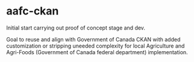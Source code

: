 # aafc-ckan

Initial start carrying out proof of concept stage and dev.

Goal to reuse and align with Government of Canada CKAN with added customization or stripping uneeded complexity for local Agriculture and Agri-Foods (Government of Canada federal department) implementation. 
